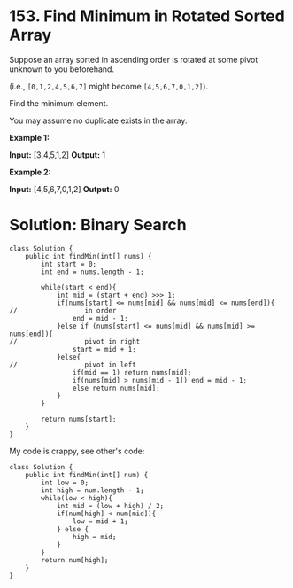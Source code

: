 # 153. Find Minimum in Rotated Sorted Array

Suppose an array sorted in ascending order is rotated at some pivot unknown to you beforehand.

(i.e., `[0,1,2,4,5,6,7]` might become `[4,5,6,7,0,1,2]`).

Find the minimum element.

You may assume no duplicate exists in the array.

**Example 1:**

**Input:** [3,4,5,1,2] 
**Output:** 1

**Example 2:**

**Input:** [4,5,6,7,0,1,2]
**Output:** 0

# Solution: Binary Search
```
class Solution {
    public int findMin(int[] nums) {
        int start = 0;
        int end = nums.length - 1;
        
        while(start < end){
            int mid = (start + end) >>> 1;
            if(nums[start] <= nums[mid] && nums[mid] <= nums[end]){
//                 in order
                end = mid - 1;
            }else if (nums[start] <= nums[mid] && nums[mid] >= nums[end]){
//                 pivot in right
                start = mid + 1;
            }else{
//                 pivot in left
                if(mid == 1) return nums[mid];
                if(nums[mid] > nums[mid - 1]) end = mid - 1;
                else return nums[mid];
            }
        }
        
        return nums[start];
    }
}
```

My code is crappy, see other's code:
```
class Solution {
    public int findMin(int[] num) {
        int low = 0;
        int high = num.length - 1;
        while(low < high){
            int mid = (low + high) / 2;
            if(num[high] < num[mid]){
                low = mid + 1;
            } else {
                high = mid;
            }
        }
        return num[high];
    }
}
```
